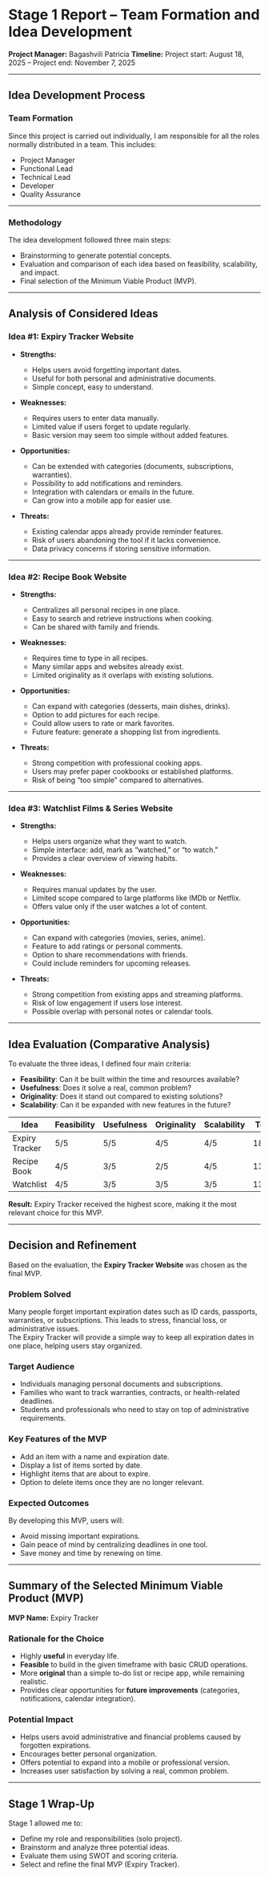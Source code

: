 # Stage 1 Report – Team Formation and Idea Development

**Project Manager:** Bagashvili Patricia 
**Timeline:** Project start: August 18, 2025 – Project end: November 7, 2025  

---

## Idea Development Process

### Team Formation
Since this project is carried out individually, I am responsible for all the roles normally distributed in a team.
This includes:
- Project Manager
- Functional Lead
- Technical Lead
- Developer
- Quality Assurance

---

### Methodology
The idea development followed three main steps:
- Brainstorming to generate potential concepts.
- Evaluation and comparison of each idea based on feasibility, scalability, and impact.
- Final selection of the Minimum Viable Product (MVP).  

---

## Analysis of Considered Ideas



### Idea #1: Expiry Tracker Website

- **Strengths:**
  - Helps users avoid forgetting important dates.
  - Useful for both personal and administrative documents.
  - Simple concept, easy to understand.

- **Weaknesses:**
  - Requires users to enter data manually.
  - Limited value if users forget to update regularly.
  - Basic version may seem too simple without added features.

- **Opportunities:**
  - Can be extended with categories (documents, subscriptions, warranties).
  - Possibility to add notifications and reminders.
  - Integration with calendars or emails in the future.
  - Can grow into a mobile app for easier use.

- **Threats:**
  - Existing calendar apps already provide reminder features.
  - Risk of users abandoning the tool if it lacks convenience.
  - Data privacy concerns if storing sensitive information.

---



### Idea #2: Recipe Book Website

- **Strengths:**
  - Centralizes all personal recipes in one place.
  - Easy to search and retrieve instructions when cooking.
  - Can be shared with family and friends.

- **Weaknesses:**  
  - Requires time to type in all recipes.
  - Many similar apps and websites already exist.
  - Limited originality as it overlaps with existing solutions.

- **Opportunities:**
  - Can expand with categories (desserts, main dishes, drinks).
  - Option to add pictures for each recipe.
  - Could allow users to rate or mark favorites.
  - Future feature: generate a shopping list from ingredients.

- **Threats:**
  - Strong competition with professional cooking apps.
  - Users may prefer paper cookbooks or established platforms.
  - Risk of being “too simple” compared to alternatives.

---



### Idea #3: Watchlist Films & Series Website

- **Strengths:**
  - Helps users organize what they want to watch.
  - Simple interface: add, mark as “watched,” or “to watch.”
  - Provides a clear overview of viewing habits.

- **Weaknesses:**
  - Requires manual updates by the user.
  - Limited scope compared to large platforms like IMDb or Netflix.
  - Offers value only if the user watches a lot of content.

- **Opportunities:**
  - Can expand with categories (movies, series, anime).
  - Feature to add ratings or personal comments.
  - Option to share recommendations with friends.
  - Could include reminders for upcoming releases.

- **Threats:**
  - Strong competition from existing apps and streaming platforms.
  - Risk of low engagement if users lose interest.
  - Possible overlap with personal notes or calendar tools.

---



## Idea Evaluation (Comparative Analysis)

To evaluate the three ideas, I defined four main criteria:
- **Feasibility**: Can it be built within the time and resources available?
- **Usefulness**: Does it solve a real, common problem?
- **Originality**: Does it stand out compared to existing solutions?
- **Scalability**: Can it be expanded with new features in the future?

| Idea                | Feasibility | Usefulness | Originality | Scalability | Total |
|---------------------|-------------|------------|-------------|-------------|-------|
| Expiry Tracker      | 5/5         | 5/5        | 4/5         | 4/5         | 18/20 |
| Recipe Book         | 4/5         | 3/5        | 2/5         | 4/5         | 13/20 |
| Watchlist           | 4/5         | 3/5        | 3/5         | 3/5         | 13/20 |

**Result:** Expiry Tracker received the highest score, making it the most relevant choice for this MVP.

---



## Decision and Refinement

Based on the evaluation, the **Expiry Tracker Website** was chosen as the final MVP.

### Problem Solved
Many people forget important expiration dates such as ID cards, passports, warranties, or subscriptions.
This leads to stress, financial loss, or administrative issues.  
The Expiry Tracker will provide a simple way to keep all expiration dates in one place, helping users stay organized.

### Target Audience
- Individuals managing personal documents and subscriptions.
- Families who want to track warranties, contracts, or health-related deadlines.
- Students and professionals who need to stay on top of administrative requirements.

### Key Features of the MVP
- Add an item with a name and expiration date.
- Display a list of items sorted by date.
- Highlight items that are about to expire.
- Option to delete items once they are no longer relevant.

### Expected Outcomes
By developing this MVP, users will:
- Avoid missing important expirations.
- Gain peace of mind by centralizing deadlines in one tool.
- Save money and time by renewing on time.

---



## Summary of the Selected Minimum Viable Product (MVP)

**MVP Name:** Expiry Tracker

### Rationale for the Choice
- Highly **useful** in everyday life.
- **Feasible** to build in the given timeframe with basic CRUD operations.
- More **original** than a simple to-do list or recipe app, while remaining realistic.
- Provides clear opportunities for **future improvements** (categories, notifications, calendar integration).

### Potential Impact
- Helps users avoid administrative and financial problems caused by forgotten expirations.
- Encourages better personal organization.
- Offers potential to expand into a mobile or professional version.
- Increases user satisfaction by solving a real, common problem.

---


## Stage 1 Wrap-Up
Stage 1 allowed me to:
- Define my role and responsibilities (solo project).
- Brainstorm and analyze three potential ideas.
- Evaluate them using SWOT and scoring criteria.
- Select and refine the final MVP (Expiry Tracker).
